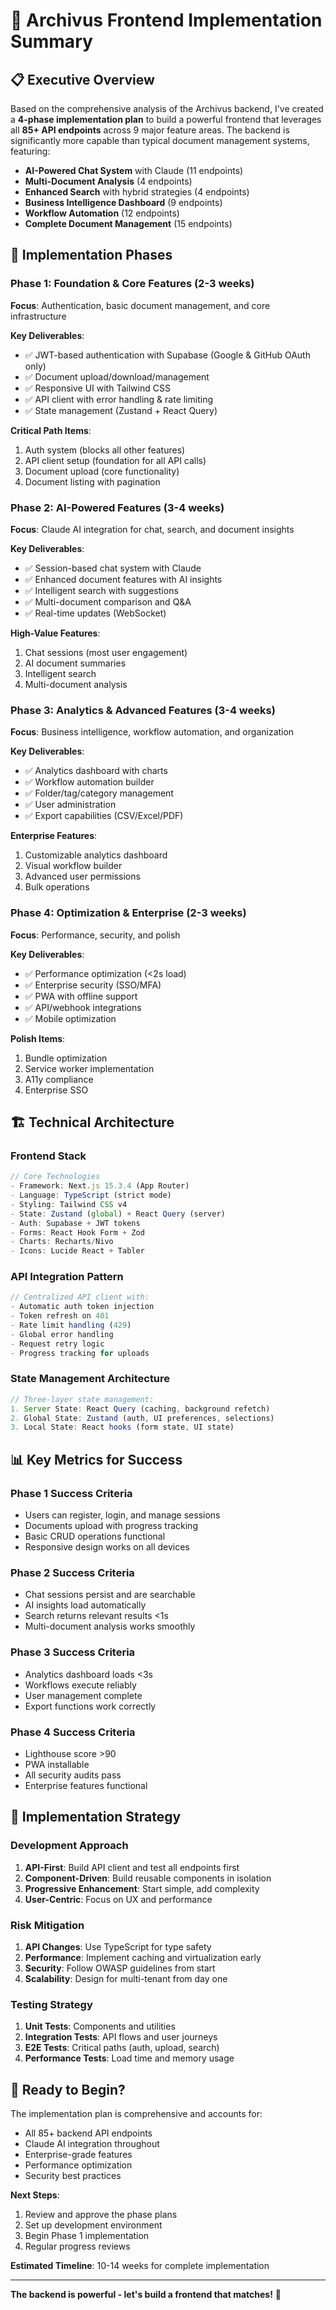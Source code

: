 # 🎯 Archivus Frontend Implementation Summary

## 📋 Executive Overview

Based on the comprehensive analysis of the Archivus backend, I've created a **4-phase implementation plan** to build a powerful frontend that leverages all **85+ API endpoints** across 9 major feature areas. The backend is significantly more capable than typical document management systems, featuring:

- **AI-Powered Chat System** with Claude (11 endpoints)
- **Multi-Document Analysis** (4 endpoints)
- **Enhanced Search** with hybrid strategies (4 endpoints)
- **Business Intelligence Dashboard** (9 endpoints)
- **Workflow Automation** (12 endpoints)
- **Complete Document Management** (15 endpoints)

## 🚀 Implementation Phases

### **Phase 1: Foundation & Core Features** (2-3 weeks)
**Focus**: Authentication, basic document management, and core infrastructure

**Key Deliverables**:
- ✅ JWT-based authentication with Supabase (Google & GitHub OAuth only)
- ✅ Document upload/download/management
- ✅ Responsive UI with Tailwind CSS
- ✅ API client with error handling & rate limiting
- ✅ State management (Zustand + React Query)

**Critical Path Items**:
1. Auth system (blocks all other features)
2. API client setup (foundation for all API calls)
3. Document upload (core functionality)
4. Document listing with pagination

### **Phase 2: AI-Powered Features** (3-4 weeks)
**Focus**: Claude AI integration for chat, search, and document insights

**Key Deliverables**:
- ✅ Session-based chat system with Claude
- ✅ Enhanced document features with AI insights
- ✅ Intelligent search with suggestions
- ✅ Multi-document comparison and Q&A
- ✅ Real-time updates (WebSocket)

**High-Value Features**:
1. Chat sessions (most user engagement)
2. AI document summaries
3. Intelligent search
4. Multi-document analysis

### **Phase 3: Analytics & Advanced Features** (3-4 weeks)
**Focus**: Business intelligence, workflow automation, and organization

**Key Deliverables**:
- ✅ Analytics dashboard with charts
- ✅ Workflow automation builder
- ✅ Folder/tag/category management
- ✅ User administration
- ✅ Export capabilities (CSV/Excel/PDF)

**Enterprise Features**:
1. Customizable analytics dashboard
2. Visual workflow builder
3. Advanced user permissions
4. Bulk operations

### **Phase 4: Optimization & Enterprise** (2-3 weeks)
**Focus**: Performance, security, and polish

**Key Deliverables**:
- ✅ Performance optimization (<2s load)
- ✅ Enterprise security (SSO/MFA)
- ✅ PWA with offline support
- ✅ API/webhook integrations
- ✅ Mobile optimization

**Polish Items**:
1. Bundle optimization
2. Service worker implementation
3. A11y compliance
4. Enterprise SSO

## 🏗️ Technical Architecture

### **Frontend Stack**
```typescript
// Core Technologies
- Framework: Next.js 15.3.4 (App Router)
- Language: TypeScript (strict mode)
- Styling: Tailwind CSS v4
- State: Zustand (global) + React Query (server)
- Auth: Supabase + JWT tokens
- Forms: React Hook Form + Zod
- Charts: Recharts/Nivo
- Icons: Lucide React + Tabler
```

### **API Integration Pattern**
```typescript
// Centralized API client with:
- Automatic auth token injection
- Token refresh on 401
- Rate limit handling (429)
- Global error handling
- Request retry logic
- Progress tracking for uploads
```

### **State Management Architecture**
```typescript
// Three-layer state management:
1. Server State: React Query (caching, background refetch)
2. Global State: Zustand (auth, UI preferences, selections)
3. Local State: React hooks (form state, UI state)
```

## 📊 Key Metrics for Success

### **Phase 1 Success Criteria**
- Users can register, login, and manage sessions
- Documents upload with progress tracking
- Basic CRUD operations functional
- Responsive design works on all devices

### **Phase 2 Success Criteria**
- Chat sessions persist and are searchable
- AI insights load automatically
- Search returns relevant results <1s
- Multi-document analysis works smoothly

### **Phase 3 Success Criteria**
- Analytics dashboard loads <3s
- Workflows execute reliably
- User management complete
- Export functions work correctly

### **Phase 4 Success Criteria**
- Lighthouse score >90
- PWA installable
- All security audits pass
- Enterprise features functional

## 🎯 Implementation Strategy

### **Development Approach**
1. **API-First**: Build API client and test all endpoints first
2. **Component-Driven**: Build reusable components in isolation
3. **Progressive Enhancement**: Start simple, add complexity
4. **User-Centric**: Focus on UX and performance

### **Risk Mitigation**
1. **API Changes**: Use TypeScript for type safety
2. **Performance**: Implement caching and virtualization early
3. **Security**: Follow OWASP guidelines from start
4. **Scalability**: Design for multi-tenant from day one

### **Testing Strategy**
1. **Unit Tests**: Components and utilities
2. **Integration Tests**: API flows and user journeys
3. **E2E Tests**: Critical paths (auth, upload, search)
4. **Performance Tests**: Load time and memory usage

## 🚦 Ready to Begin?

The implementation plan is comprehensive and accounts for:
- All 85+ backend API endpoints
- Claude AI integration throughout
- Enterprise-grade features
- Performance optimization
- Security best practices

**Next Steps**:
1. Review and approve the phase plans
2. Set up development environment
3. Begin Phase 1 implementation
4. Regular progress reviews

**Estimated Timeline**: 10-14 weeks for complete implementation

---

**The backend is powerful - let's build a frontend that matches!** 🚀